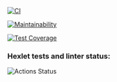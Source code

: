 [![CI](https://github.com/t4ks/frontend-project-lvl3/workflows/checks/badge.svg)](https://github.com/t4ks/frontend-project-lvl3/actions)

[![Maintainability](https://api.codeclimate.com/v1/badges/5e9424df3ed4cb6efc13/maintainability)](https://codeclimate.com/github/t4ks/frontend-project-lvl3/maintainability)

[![Test Coverage](https://api.codeclimate.com/v1/badges/5e9424df3ed4cb6efc13/test_coverage)](https://codeclimate.com/github/t4ks/frontend-project-lvl3/test_coverage)


### Hexlet tests and linter status:
![Actions Status](/workflows/hexlet-check/badge.svg)